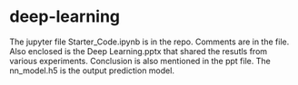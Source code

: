 # deep-learning

The jupyter file Starter_Code.ipynb is in the repo. Comments are in the file.
Also enclosed is the Deep Learning.pptx that shared the resutls from various experiments.
Conclusion is also mentioned in the ppt file.
The nn_model.h5 is the output prediction model. 
